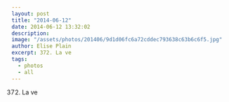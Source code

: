 ```yaml
---
layout: post
title: "2014-06-12"
date: 2014-06-12 13:32:02
description: 
image: "/assets/photos/201406/9d1d06fc6a72cddec793638c63b6c6f5.jpg"
author: Elise Plain
excerpt: 372. La ve
tags: 
  - photos
  - all
---
```


372. La ve
<p></p>
